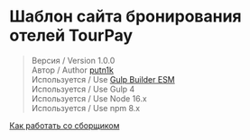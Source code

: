 # Шаблон сайта бронирования отелей TourPay

> Версия / Version 1.0.0 <br>
> Автор / Author [putn1k](https://github.com/putn1k/) <br>
> Используется / Use [Gulp Builder ESM](https://github.com/putn1k/gulp-builder-esm) <br>
> Используется / Use Gulp 4 <br>
> Используется / Use Node 16.x <br>
> Используется / Use npm 8.x <br>

[Как работать со сборщиком](Workflow.md)